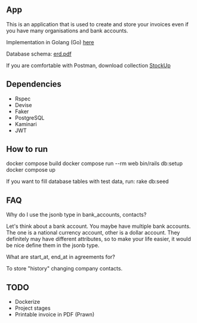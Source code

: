 ## App

This is an application that is used to create and store your invoices even if you have many organisations and bank accounts.

Implementation in Golang (Go) <a href="https://github.com/ElOtro/stockupgo-api">here</a>

Database schema: <a href="https://github.com/ElOtro/stockuprb-api/blob/master/erd.pdf">erd.pdf</a>

If you are comfortable with Postman, download collection <a href="StockUp.postman_collection.json">StockUp</a>

## Dependencies

- Rspec
- Devise
- Faker
- PostgreSQL
- Kaminari
- JWT

## How to run

docker compose build
docker compose run --rm web bin/rails db:setup
docker compose up

If you want to fill database tables with test data, run: 
rake db:seed

## FAQ

Why do I use the jsonb type in bank_accounts, contacts? 

Let's think about a bank account. You maybe have multiple bank accounts. The one is a national currency account, other is a dollar account. They definitely may have different attributes, so to make your life easier, it would be nice define them in the jsonb type.

What are start_at, end_at in agreements for?

To store "history" changing company contacts.

## TODO

- Dockerize
- Project stages
- Printable invoice in PDF (Prawn) 